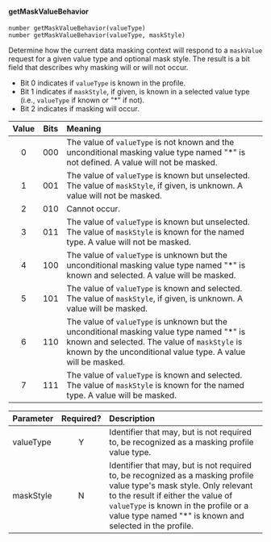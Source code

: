#### getMaskValueBehavior
    number getMaskValueBehavior(valueType)
    number getMaskValueBehavior(valueType, maskStyle)

Determine how the current data masking context will respond to a `maskValue` request for a given value type and optional mask style. The result is a bit field that describes why masking will or will not occur.

- Bit 0 indicates if `valueType` is known in the profile.
- Bit 1 indicates if `maskStyle`, if given, is known in a selected value type (i.e., `valueType` if known or "\*" if not).
- Bit 2 indicates if masking will occur.

| Value | Bits | Meaning |
| :-: | :-: | :- |
| 0 | 000 | The value of `valueType` is not known and the unconditional masking value type named "\*" is not defined. A value will not be masked. |
| 1 | 001 | The value of `valueType` is known but unselected. The value of `maskStyle`, if given, is unknown. A value will not be masked. |
| 2 | 010 | Cannot occur. |
| 3 | 011 | The value of `valueType` is known but unselected. The value of `maskStyle` is known for the named type. A value will not be masked. |
| 4 | 100 | The value of `valueType` is unknown but the unconditional masking value type named "\*" is known and selected. A value will be masked. |
| 5 | 101 | The value of `valueType` is known and selected. The value of `maskStyle`, if given, is unknown. A value will be masked. |
| 6 | 110 | The value of `valueType` is unknown but the unconditional masking value type named "\*" is known and selected. The value of `maskStyle` is known by the unconditional value type. A value will be masked. |
| 7 | 111 | The value of `valueType` is known and selected. The value of `maskStyle` is known for the named type. A value will be masked. |

| Parameter | Required? | Description |
| :- | :-: | :- |
| valueType | Y | Identifier that may, but is not required to, be recognized as a masking profile value type. |
| maskStyle | N | Identifier that may, but is not required to, be recognized as a masking profile value type's mask style. Only relevant to the result if either the value of `valueType` is known in the profile or a value type named "\*" is known and selected in the profile. |
